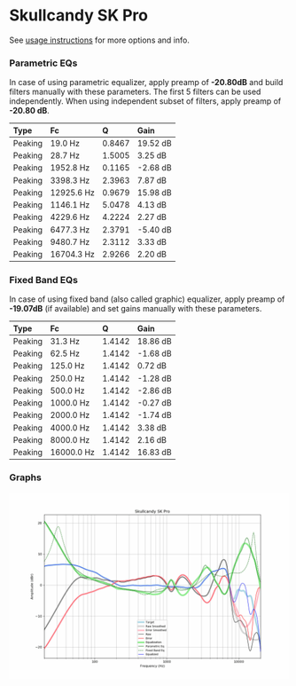 # Skullcandy SK Pro
See [usage instructions](https://github.com/jaakkopasanen/AutoEq#usage) for more options and info.

### Parametric EQs
In case of using parametric equalizer, apply preamp of **-20.80dB** and build filters manually
with these parameters. The first 5 filters can be used independently.
When using independent subset of filters, apply preamp of **-20.80 dB**.

| Type    | Fc         |      Q | Gain     |
|:--------|:-----------|:-------|:---------|
| Peaking | 19.0 Hz    | 0.8467 | 19.52 dB |
| Peaking | 28.7 Hz    | 1.5005 | 3.25 dB  |
| Peaking | 1952.8 Hz  | 0.1165 | -2.68 dB |
| Peaking | 3398.3 Hz  | 2.3963 | 7.87 dB  |
| Peaking | 12925.6 Hz | 0.9679 | 15.98 dB |
| Peaking | 1146.1 Hz  | 5.0478 | 4.13 dB  |
| Peaking | 4229.6 Hz  | 4.2224 | 2.27 dB  |
| Peaking | 6477.3 Hz  | 2.3791 | -5.40 dB |
| Peaking | 9480.7 Hz  | 2.3112 | 3.33 dB  |
| Peaking | 16704.3 Hz | 2.9266 | 2.20 dB  |

### Fixed Band EQs
In case of using fixed band (also called graphic) equalizer, apply preamp of **-19.07dB**
(if available) and set gains manually with these parameters.

| Type    | Fc         |      Q | Gain     |
|:--------|:-----------|:-------|:---------|
| Peaking | 31.3 Hz    | 1.4142 | 18.86 dB |
| Peaking | 62.5 Hz    | 1.4142 | -1.68 dB |
| Peaking | 125.0 Hz   | 1.4142 | 0.72 dB  |
| Peaking | 250.0 Hz   | 1.4142 | -1.28 dB |
| Peaking | 500.0 Hz   | 1.4142 | -2.86 dB |
| Peaking | 1000.0 Hz  | 1.4142 | -0.27 dB |
| Peaking | 2000.0 Hz  | 1.4142 | -1.74 dB |
| Peaking | 4000.0 Hz  | 1.4142 | 3.38 dB  |
| Peaking | 8000.0 Hz  | 1.4142 | 2.16 dB  |
| Peaking | 16000.0 Hz | 1.4142 | 16.83 dB |

### Graphs
![](./Skullcandy%20SK%20Pro.png)